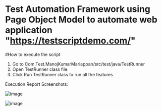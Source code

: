 # Test Automation Framework using Page Object Model to automate web application "https://testscriptdemo.com/"

#How to execute the script
1. Go to Com.Test.ManojKumarMariappan/src/test/java/TestRunner
2. Open TestRunner class file
3. Click Run TestRunner class to run all the features

Execution Report Screenshots:

![image](https://user-images.githubusercontent.com/86073884/127756164-eca63468-dcba-400d-9112-1741fc85efc0.png)

![image](https://user-images.githubusercontent.com/86073884/127756182-49b14163-50d2-4c65-982b-162c0b5d7321.png)

